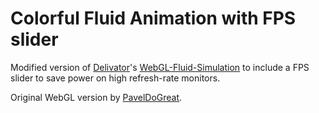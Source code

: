 # Colorful Fluid Animation with FPS slider

Modified version of [Delivator](https://github.com/Delivator/WebGL-Fluid-Simulation)'s [WebGL-Fluid-Simulation](https://github.com/Delivator/WebGL-Fluid-Simulation) to include a FPS slider to save power on high refresh-rate monitors.

Original WebGL version by [PavelDoGreat](https://github.com/PavelDoGreat/WebGL-Fluid-Simulation).
